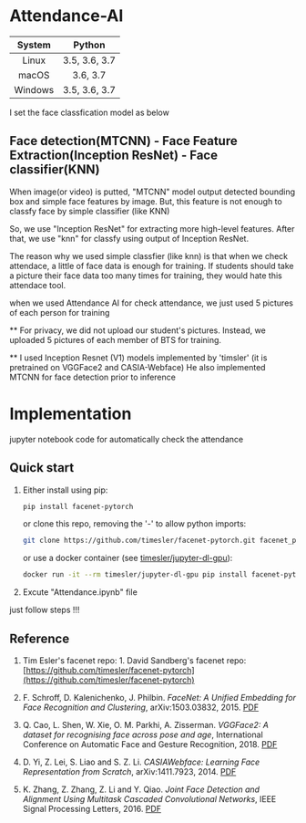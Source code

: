 # Attendance-AI

| System | Python |
| :---: | :---: |
| Linux | 3.5, 3.6, 3.7 |
| macOS | 3.6, 3.7 |
| Windows | 3.5, 3.6, 3.7 |

I set the face classfication model as below

## Face detection(MTCNN) - Face Feature Extraction(Inception ResNet) - Face classifier(KNN)

When image(or video) is putted, "MTCNN" model output detected bounding box and simple face features by image. But, this feature is not enough to classfy face by simple classifier (like KNN)

So, we use "Inception ResNet" for extracting more high-level features. After that, we use "knn" for classfy using output of Inception ResNet.

The reason why we used simple classfier (like knn) is that when we check attendace, a little of face data is enough for training. If students should take a picture their face data too many times for training, they would hate this attendace tool. 

when we used Attendance AI for check attendance, we just used 5 pictures of each person for training

** For privacy, we did not upload our student's pictures. Instead, we uploaded 5 pictures of each member of BTS for training.

** I used Inception Resnet (V1) models implemented by 'timsler' (it is pretrained on VGGFace2 and CASIA-Webface) He also implemented MTCNN for face detection prior to inference

# Implementation

jupyter notebook code for automatically check the attendance

## Quick start

1. Either install using pip:
    ```bash
    pip install facenet-pytorch
    ```
    or clone this repo, removing the '-' to allow python imports:
    ```bash
    git clone https://github.com/timesler/facenet-pytorch.git facenet_pytorch
    ```
    or use a docker container (see [timesler/jupyter-dl-gpu](https://github.com/timesler/docker-jupyter-dl-gpu)):
    ```bash
    docker run -it --rm timesler/jupyter-dl-gpu pip install facenet-pytorch && ipython

1. Excute "Attendance.ipynb" file

just follow steps !!!

## Reference

1. Tim Esler's facenet repo: 1. David Sandberg's facenet repo: [https://github.com/timesler/facenet-pytorch](https://github.com/timesler/facenet-pytorch)

1. F. Schroff, D. Kalenichenko, J. Philbin. _FaceNet: A Unified Embedding for Face Recognition and Clustering_, arXiv:1503.03832, 2015. [PDF](https://arxiv.org/pdf/1503.03832)

1. Q. Cao, L. Shen, W. Xie, O. M. Parkhi, A. Zisserman. _VGGFace2: A dataset for recognising face across pose and age_, International Conference on Automatic Face and Gesture Recognition, 2018. [PDF](http://www.robots.ox.ac.uk/~vgg/publications/2018/Cao18/cao18.pdf)

1. D. Yi, Z. Lei, S. Liao and S. Z. Li. _CASIAWebface: Learning Face Representation from Scratch_, arXiv:1411.7923, 2014. [PDF](https://arxiv.org/pdf/1411.7923)

1. K. Zhang, Z. Zhang, Z. Li and Y. Qiao. _Joint Face Detection and Alignment Using Multitask Cascaded Convolutional Networks_, IEEE Signal Processing Letters, 2016. [PDF](https://kpzhang93.github.io/MTCNN_face_detection_alignment/paper/spl.pdf)
